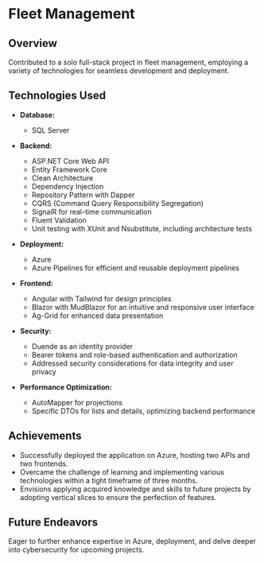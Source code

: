 # Fleet Management

## Overview

Contributed to a solo full-stack project in fleet management, employing a variety of technologies for seamless development and deployment.

## Technologies Used

- **Database:**
  - SQL Server

- **Backend:**
  - ASP.NET Core Web API
  - Entity Framework Core
  - Clean Architecture
  - Dependency Injection
  - Repository Pattern with Dapper
  - CQRS (Command Query Responsibility Segregation)
  - SignalR for real-time communication
  - Fluent Validation
  - Unit testing with XUnit and Nsubstitute, including architecture tests

- **Deployment:**
  - Azure
  - Azure Pipelines for efficient and reusable deployment pipelines

- **Frontend:**
  - Angular with Tailwind for design principles
  - Blazor with MudBlazor for an intuitive and responsive user interface
  - Ag-Grid for enhanced data presentation

- **Security:**
  - Duende as an identity provider
  - Bearer tokens and role-based authentication and authorization
  - Addressed security considerations for data integrity and user privacy

- **Performance Optimization:**
  - AutoMapper for projections
  - Specific DTOs for lists and details, optimizing backend performance

## Achievements

- Successfully deployed the application on Azure, hosting two APIs and two frontends.
- Overcame the challenge of learning and implementing various technologies within a tight timeframe of three months.
- Envisions applying acquired knowledge and skills to future projects by adopting vertical slices to ensure the perfection of features.

## Future Endeavors

Eager to further enhance expertise in Azure, deployment, and delve deeper into cybersecurity for upcoming projects.
